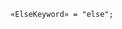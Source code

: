 <!-- This file is generated automatically by infrastructure scripts. Please don't edit by hand. -->

<!-- markdownlint-disable first-line-h1 -->

```{ .ebnf .slang-ebnf #ElseKeyword }
«ElseKeyword» = "else";
```
